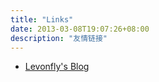 ```yaml
---
title: "Links"
date: 2013-03-08T19:07:26+08:00
description: "友情链接"
---
```






- [Levonfly's Blog](https://www.liuvv.com/ "Levonfly's Blog")